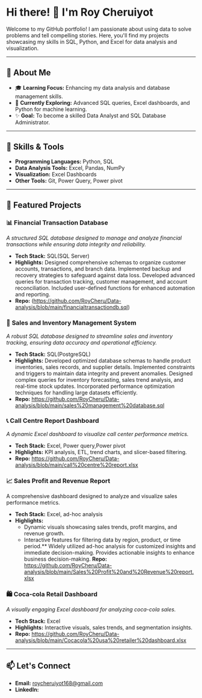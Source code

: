 # Hi there! 👋 I'm Roy Cheruiyot 

Welcome to my GitHub portfolio! I am passionate about using data to solve problems and tell compelling stories. Here, you'll find my projects showcasing my skills in SQL, Python, and Excel for data analysis and visualization.  

------------

## 🚀 About Me  
- 🎓 **Learning Focus:** Enhancing my data analysis and database management skills.  
- 🌱 **Currently Exploring:** Advanced SQL queries, Excel dashboards, and Python for machine learning.  
- ✨ **Goal:** To become a skilled Data Analyst and SQL Database Administrator.  

----------

## 💼 Skills & Tools  
- **Programming Languages:** Python, SQL  
- **Data Analysis Tools:** Excel, Pandas, NumPy  
- **Visualization:** Excel Dashboards  
- **Other Tools:** Git, Power Query, Power pivot  

---

## 📂 Featured Projects  

### 📊 **Financial Transaction Database**  
*A structured SQL database designed to manage and analyze financial transactions while ensuring data integrity and reliability.*  
- **Tech Stack:** SQL(SQL Server)  
- **Highlights:**
   Designed comprehensive schemas to organize customer accounts, transactions, and branch data.
  Implemented backup and recovery strategies to safeguard against data loss.
  Developed advanced queries for transaction tracking, customer management, and account reconciliation.
  Included user-defined functions for enhanced automation and reporting.
- **Repo:** (https://github.com/RoyCheru/Data-analysis/blob/main/financialtransactiondb.sql)  

### 🛒 **Sales and Inventory Management System**  
*A robust SQL database designed to streamline sales and inventory tracking, ensuring data accuracy and operational efficiency.*  
- **Tech Stack:** SQL(PostgreSQL)  
- **Highlights:**
  Developed optimized database schemas to handle product inventories, sales records, and supplier details.
  Implemented constraints and triggers to maintain data integrity and prevent anomalies.
  Designed complex queries for inventory forecasting, sales trend analysis, and real-time stock updates.
  Incorporated performance optimization techniques for handling large datasets efficiently.  
- **Repo:**   https://github.com/RoyCheru/Data-analysis/blob/main/sales%20management%20database.sql

### 📞 **Call Centre Report Dashboard**  
*A dynamic Excel dashboard to visualize call center performance metrics.*  
- **Tech Stack:** Excel, Power query,Power pivot  
- **Highlights:** KPI analysis, ETL, trend charts, and slicer-based filtering.  
- **Repo:** https://github.com/RoyCheru/Data-analysis/blob/main/call%20centre%20report.xlsx

### 📈 Sales Profit and Revenue Report
A comprehensive dashboard designed to analyze and visualize sales performance metrics.

- **Tech Stack:** Excel, ad-hoc analysis
- **Highlights:**
   - Dynamic visuals showcasing sales trends, profit margins, and revenue growth.
   - Interactive features for filtering data by region, product, or time period.**
   Widely utilized ad-hoc analysis for customized insights and immediate decision-making.
   Provides actionable insights to enhance business decision-making.
**Repo:** https://github.com/RoyCheru/Data-analysis/blob/main/Sales%20Profit%20and%20Revenue%20report.xlsx

### 🛍️ **Coca-cola Retail Dashboard**  
*A visually engaging Excel dashboard for analyzing coca-cola sales.*  
- **Tech Stack:** Excel  
- **Highlights:** Interactive visuals, sales trends, and segmentation insights.  
- **Repo:** https://github.com/RoyCheru/Data-analysis/blob/main/Cocacola%20usa%20retailer%20dashboard.xlsx  

---

## 📫 Let's Connect  
- **Email:** roycheruiyot168@gmail.com  
- **LinkedIn:**   



